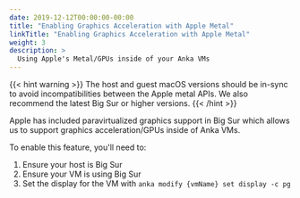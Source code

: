 ```yaml
---
date: 2019-12-12T00:00:00-00:00
title: "Enabling Graphics Acceleration with Apple Metal"
linkTitle: "Enabling Graphics Acceleration with Apple Metal"
weight: 3
description: >
  Using Apple's Metal/GPUs inside of your Anka VMs
---
```


{{< hint warning >}}
The host and guest macOS versions should be in-sync to avoid incompatibilities between the Apple metal APIs. We also recommend the latest Big Sur or higher versions.
{{< /hint >}}

Apple has included paravirtualized graphics support in Big Sur which allows us to support graphics acceleration/GPUs inside of Anka VMs.

To enable this feature, you'll need to:

1. Ensure your host is Big Sur
2. Ensure your VM is using Big Sur
3. Set the display for the VM with `anka modify {vmName} set display -c pg`